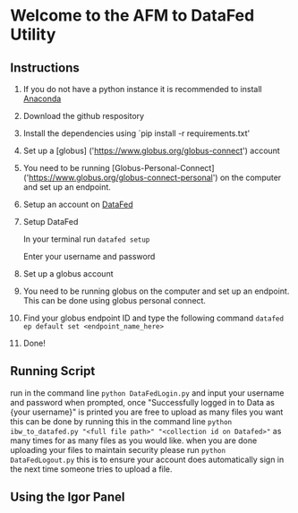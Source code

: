 # Welcome to the AFM to DataFed Utility

## Instructions

1. If you do not have a python instance it is recommended to install [Anaconda]('https://www.anaconda.com/')
1. Download the github respository
1. Install the dependencies using `pip install -r requirements.txt'
1. Set up a [globus] ('https://www.globus.org/globus-connect') account
1. You need to be running [Globus-Personal-Connect] ('https://www.globus.org/globus-connect-personal') on the computer and set up an endpoint.
1. Setup an account on [DataFed]('https://datafed.ornl.gov/')
1. Setup DataFed

   In your terminal run `datafed setup`

   Enter your username and password

1. Set up a globus account
1. You need to be running globus on the computer and set up an endpoint. This can be done using globus personal connect.
1. Find your globus endpoint ID and type the following command `datafed ep default set <endpoint_name_here>`
1. Done!

## Running Script

run in the command line `python DataFedLogin.py` and input your username and password when prompted, once "Successfully logged in to Data as {your username}" is printed you are free to upload as many files you want
this can be done by running this in the command line `python ibw_to_datafed.py "<full file path>" "<collection id on Datafed>"` as many times for as many files as you would like.
when you are done uploading your files to maintain security please run `python DataFedLogout.py` this is to ensure your account does automatically sign in the next time someone tries to upload a file.

## Using the Igor Panel
